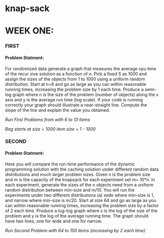 knap-sack
=========

# WEEK ONE:
### FIRST 

#### Problem Statment:

For randomized data generate a graph that measures the average cpu time of the recur sive solution as a function of n. Pick a fixed S as 1000 and assign the sizes of the objects from 1 to 1000 using a uniform random distribution. Start at n=6 and go as large as you can within reasonable running times, increasing the problem size by 1 each time. Produce a semi-log graph where n is the size of the problem (number of objects) along the x axis and y is the average run time (log scale). If your code is running correctly your graph should illustrate a near-straight line. Compute the slope of the line and explain the value you obtained.

_Run First Problems from with 6 to 13 items_

_Bag starts at size  =  1000_
_item size           =  1 - 1000_


### SECOND

#### Problem Statment:

Here you will compare the run-time performance of the dynamic programming solution with the caching solution under different random data distributions and much larger problem sizes. Given n is the problem size and m is the capacity of the knapsack for each experiment set m= 10*n. In each experiment, generate the sizes of the n objects need from a uniform random distribution between min-size and m/10. You will run the experiments under two different distributions (a) wide where min-size is 1, and narrow where min-size is m/20. Start at size 64 and go as large as you can within reasonable running times, increasing the problem size by a factor of 2 each time. Produce a log-log graph where x is the log of the size of the problem and y is the log of the average running time. The graph should have two lines, one for wide and one for narrow.

_Run Second Problem with 64 to 150 items (increasing by 2 each time)_
